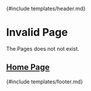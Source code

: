 {#include templates/header.md}

# Invalid Page

The Pages does not not exist.

## [Home Page](about_me.md)

{#include templates/footer.md}

